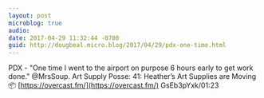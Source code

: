 ```yaml
---
layout: post
microblog: true
audio: 
date: 2017-04-29 11:32:44 -0700
guid: http://dougbeal.micro.blog/2017/04/29/pdx-one-time.html
---
```

PDX - "One time I went to the airport on purpose 6 hours early to get work done." @MrsSoup. Art Supply Posse: 41: Heather’s Art Supplies are Moving 📦
[https://overcast.fm/](https://overcast.fm/) GsEb3pYxk/01:23

